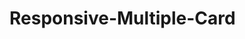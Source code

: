 # Responsive-Multiple-Card
<p align="center"<img width="80%" src="https://github.com/VishvaAloka/Responsive-Multiple-Card/assets/144552160/12abfd39-2fb8-4fe3-aa9b-616b564c35d9"></p>
